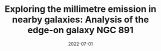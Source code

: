 ---
title: "Exploring the millimetre emission in nearby galaxies: Analysis of the edge-on galaxy NGC 891"
collection: publications
permalink: /publication/2022-07-01-Exploring-the-millimetre-emission-in-nearby-galaxies-Analysis-of-the-edge-on-galaxy-NGC-891
date: 2022-07-01
venue: 'In the proceedings of mm Universe @ NIKA2 - Observing the mm Universe with the NIKA2 Camera'
citation: ' S. Katsioli,  R. Adam,  P. Ade et al., &quot;Exploring the millimetre emission in nearby galaxies: Analysis of the edge-on galaxy NGC 891.&quot; In the proceedings of mm Universe @ NIKA2 - Observing the mm Universe with the NIKA2 Camera, 2022.'
---
